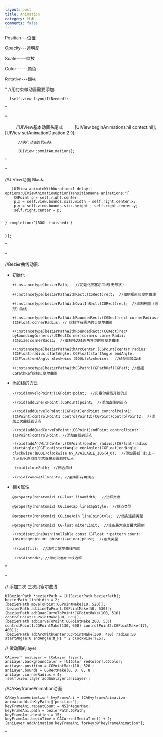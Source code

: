 ```yaml
--- 
layout: post
title: Animation
category: 技术
comments: false
---
```


Position---位置

Opacity---透明度

Scale-----缩放

Color------颜色

Rotation---翻转



"
//用约束做动画需要添加:

      [self.view layoutIfNeeded];

"

"

          //UIView基本动画头尾式
          [UIView beginAnimations:nil context:nil];
          [UIView setAnimationDuration:2.0];

          //执行动画的代码块

          [UIView commitAnimations];

"




"

//UIView动画 Block:

       [UIView animateWithDuration:1 delay:1 options:UIViewAnimationOptionTransitionNone animations:^{
        CGPoint p = self.right.center;
        p.x = self.view.bounds.size.width - self.right.center.x;
        p.y = self.view.bounds.size.height - self.right.center.y;
        self.right.center = p;
        
        
    } completion:^(BOOL finished) {
        
        
    }];
    
"


    
"

//Bezier曲线动画:

* 初始化

      +(instancetype)bezierPath;   //初始化贝塞尔曲线(无形状)

      +(instancetype)bezierPathWithRect:(CGRect)rect;  //绘制矩形贝塞尔曲线

      +(instancetype)bezierPathWithOvalInRect:(CGRect)rect;  //绘制椭圆（圆形）曲线

      +(instancetype)bezierPathWithRoundedRect:(CGRect)rect cornerRadius:(CGFloat)cornerRadius; // 绘制含有圆角的贝塞尔曲线

      +(instancetype)bezierPathWithRoundedRect:(CGRect)rect byRoundingCorners:(UIRectCorner)corners cornerRadii:(CGSize)cornerRadii;  //绘制可选择圆角方位的贝塞尔曲线

      +(instancetype)bezierPathWithArcCenter:(CGPoint)center radius:(CGFloat)radius startAngle:(CGFloat)startAngle endAngle:(CGFloat)endAngle clockwise:(BOOL)clockwise;   //绘制圆弧曲线

      +(instancetype)bezierPathWithCGPath:(CGPathRef)CGPath; //根据CGPathRef绘制贝塞尔曲线


* 添加线的方法

      -(void)moveToPoint:(CGPoint)point;  //贝塞尔曲线开始的点

      -(void)addLineToPoint:(CGPoint)point;  //添加直线到该点

      -(void)addCurveToPoint:(CGPoint)endPoint controlPoint1:(CGPoint)controlPoint1 controlPoint2:(CGPoint)controlPoint2;  //添加二次曲线到该点

      -(void)addQuadCurveToPoint:(CGPoint)endPoint controlPoint:(CGPoint)controlPoint; //添加曲线到该点

      -(void)addArcWithCenter:(CGPoint)center radius:(CGFloat)radius startAngle:(CGFloat)startAngle endAngle:(CGFloat)endAngle clockwise:(BOOL)clockwise NS_AVAILABLE_IOS(4_0);  //添加圆弧 注:上一个点会以直线的形式连接到圆弧的起点

      -(void)closePath;  //闭合曲线

      -(void)removeAllPoints; //去掉所有曲线点


* 相关属性

      @property(nonatomic) CGFloat lineWidth;  //边框宽度

      @property(nonatomic) CGLineCap lineCapStyle;  //端点类型

      @property(nonatomic) CGLineJoin lineJoinStyle;  //线条连接类型

      @property(nonatomic) CGFloat miterLimit;  //线条最大宽度最大限制

      -(void)setLineDash:(nullable const CGFloat *)pattern count:(NSInteger)count phase:(CGFloat)phase;  //虚线类型

      -(void)fill;  //填充贝塞尔曲线内部

      -(void)stroke; //绘制贝塞尔曲线边框

"


“

// 添加二次 三次贝塞尔曲线

    UIBezierPath *bezierPath = [UIBezierPath bezierPath];
    bezierPath.lineWidth = 2;
    [bezierPath moveToPoint:CGPointMake(10, 520)];
    [bezierPath addLineToPoint:CGPointMake(50, 530)];
    [bezierPath addQuadCurveToPoint:CGPointMake(100, 510) controlPoint:CGPointMake(80, 650)];
    [bezierPath addCurveToPoint:CGPointMake(200, 530) controlPoint1:CGPointMake(130, 600) controlPoint2:CGPointMake(170, 400)];
    [bezierPath addArcWithCenter:CGPointMake(300, 400) radius:50 startAngle:0 endAngle:M_PI * 2 clockwise:YES];
    
    
    
 // 做动画的layer
    
    CALayer* aniLayer = [CALayer layer];
    aniLayer.backgroundColor = [UIColor redColor].CGColor;
    aniLayer.position = CGPointMake(10, 520);
    aniLayer.bounds = CGRectMake(0, 0, 8, 8);
    aniLayer.cornerRadius = 4;
    [self.view.layer addSublayer:aniLayer];
    
    
    
 //CAKeyframeAnimation动画
    
    CAKeyframeAnimation* keyFrameAni = [CAKeyframeAnimation animationWithKeyPath:@"position"];
    keyFrameAni.repeatCount = NSIntegerMax;
    keyFrameAni.path = bezierPath.CGPath;
    keyFrameAni.duration = 15;
    keyFrameAni.beginTime = CACurrentMediaTime() + 1;
    [aniLayer addAnimation:keyFrameAni forKey:@"keyFrameAnimation"];

”
    

